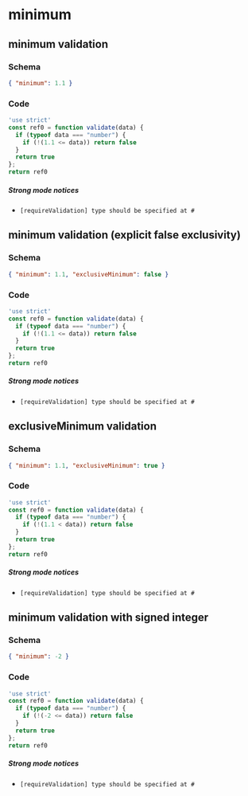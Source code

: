 # minimum

## minimum validation

### Schema

```json
{ "minimum": 1.1 }
```

### Code

```js
'use strict'
const ref0 = function validate(data) {
  if (typeof data === "number") {
    if (!(1.1 <= data)) return false
  }
  return true
};
return ref0
```

##### Strong mode notices

 * `[requireValidation] type should be specified at #`


## minimum validation (explicit false exclusivity)

### Schema

```json
{ "minimum": 1.1, "exclusiveMinimum": false }
```

### Code

```js
'use strict'
const ref0 = function validate(data) {
  if (typeof data === "number") {
    if (!(1.1 <= data)) return false
  }
  return true
};
return ref0
```

##### Strong mode notices

 * `[requireValidation] type should be specified at #`


## exclusiveMinimum validation

### Schema

```json
{ "minimum": 1.1, "exclusiveMinimum": true }
```

### Code

```js
'use strict'
const ref0 = function validate(data) {
  if (typeof data === "number") {
    if (!(1.1 < data)) return false
  }
  return true
};
return ref0
```

##### Strong mode notices

 * `[requireValidation] type should be specified at #`


## minimum validation with signed integer

### Schema

```json
{ "minimum": -2 }
```

### Code

```js
'use strict'
const ref0 = function validate(data) {
  if (typeof data === "number") {
    if (!(-2 <= data)) return false
  }
  return true
};
return ref0
```

##### Strong mode notices

 * `[requireValidation] type should be specified at #`


